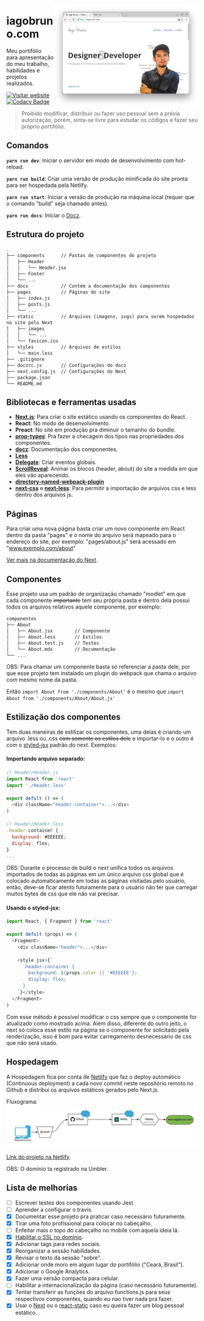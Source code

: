 [<img align="right" width="380" src="/static/images/website-print.jpg"/>](https://www.iagobruno.com/)

# iagobruno.com
Meu portifólio para apresentação do meu trabalho, habilidades e projetos realizados.

[![Visitar website](https://img.shields.io/website/https/www.iagobruno.com.svg)](https://www.iagobruno.com) 
[![Codacy Badge](https://api.codacy.com/project/badge/Grade/28419b5ab582462bad5995f50c53e8ca)](https://www.codacy.com/app/httpiago/www.iagobruno.com?utm_source=github.com&amp;utm_medium=referral&amp;utm_content=httpiago/www.iagobruno.com&amp;utm_campaign=Badge_Grade)

> Proibido modificar, distribuir ou fazer uso pessoal sem a prévia autorização, porém, sinta-se livre para estudar os códigos e fazer seu próprio portifólio.

## Comandos

**`yarn run dev`**: Iniciar o servidor em modo de desenvolvimento com hot-reload.

**`yarn run build`**: Criar uma versão de produção minificada do site pronta para ser hospedada pela Netlify.

**`yarn run start`**: Iniciar a versão de produção na máquina local (requer que o comando "build" seja chamado antes).

**`yarn run docs`**: Iniciar o [Docz](https://github.com/pedronauck/docz/).


## Estrutura do projeto

```
.
├── components      // Pastas de componentes do projeto
│   ├── Header
│   │   └── Header.jsx
│   ├── Footer
│   └── ...
├── docs            // Contém a documentação dos componentes
├── pages           // Páginas do site
│   ├── index.js
│   ├── posts.js
│   └── ...
├── static          // Arquivos (imagens, svgs) para serem hospedados no site pelo Next
│   ├── images
│   │   └── ...
│   └── favicon.ico 
├── styles          // Arquivos de estilos
│   └── main.less
├── .gitignore
├── doczrc.js       // Configurações do docz
├── next.config.js  // Configurações do Next
├── package.json
└── README.md
```

## Bibliotecas e ferramentas usadas
- [**Next.js**](https://github.com/zeit/next.js): Para criar o site estático usando os componentes do React.
- **React**: No modo de desenvolvimento.
- **Preact**: No site em produção pra diminuir o tamanho 
do bundle.
- [**prop-types**](https://www.npmjs.com/package/prop-types): Pra fazer a checagem dos tipos nas propriedades dos componentes.
- [**docz**](https://github.com/pedronauck/docz): Documentação dos componentes.
- [**Less**](http://lesscss.org)
- [**Delegate**](https://github.com/zenorocha/delegate): Criar eventos globais.
- [**ScrollReveal**](https://github.com/scrollreveal/scrollreveal): Animar os blocos (header, about) do site a medida em que eles vão aparecendo.
- [**directory-named-webpack-plugin**](https://www.npmjs.com/package/directory-named-webpack-plugin)
- [**next-css**](https://github.com/zeit/next-plugins/tree/master/packages/next-css) e [**next-less**](https://github.com/zeit/next-plugins/tree/master/packages/next-less): Para permitir a importação de arquivos css e less dentro dos arquivos js.

## Páginas

Para criar uma nova página basta criar um novo componente em React dentro da pasta "pages" e o nome do arquivo será mapeado para o endereço do site, por exemplo: 
"pages/about.js" será acessado em "www.exemplo.com/about"

[Ver mais na documentação do Next](https://github.com/zeit/next.js).

## Componentes

Esse projeto usa um padrão de organização chamado "modlet" em que cada componente ~~importante~~ tem seu própria pasta e dentro dela possui todos os arquivos relativos aquele componente, por exemplo:

```
componentes
├── About
│   ├── About.jsx        // Componente
│   ├── About.less       // Estilos
│   ├── About.test.js    // Testes
│   └── About.mdx        // Documentação
└── ...
```

OBS: Para chamar um componente basta só referenciar a pasta dele, por que esse projeto tem instalado um plugin do webpack que chama o arquivo com mesmo nome da pasta.

Então `import About from './components/About'` é o mesmo que `import About from './components/About/About.js'`

## Estilização dos componentes

Tem duas maneiras de estilizar os componentes, uma delas é criando um arquivo .less ou .css ~~com somente os estilos dele~~ e importar-lo e o outro é com o [styled-jsx](https://github.com/zeit/styled-jsx) padrão do next. Exemplos:

#### Importando arquivo separado:

```js
// Header/Header.js
import React from 'react'
import './Header.less'

export defult () => (
  <div className="header-container">...</div>
)

// Header/Header.less
.header-container {
  background: #EEEEEE;
  display: flex;
}
...
```

OBS: Durante o processo de build o next unifica todos os arquivos importados de todas as páginas em um único arquivo css global que é colocado automaticamente em todas as páginas visitadas pelo usuário, então, deve-se ficar atento futuramente para o usuário não ter que carregar muitos bytes de css que ele não vai precisar.

#### Usando o styled-jsx:

```js
import React, { Fragment } from 'react'

export defult (props) => (
  <Fragment>
    <div className="header">...</div>

    <style jsx>{`
      .header-container {
        background: ${props.color || '#EEEEEE'};
        display: flex;
      }
    `}</style>
  </Fragment>
)
```

Com esse método é possível modificar o css sempre que o componente for atualizado como mostrado acima. Além disso, diferente do outro jeito, o next só coloca esse estilo na página se o componente for solicitado pela renderização, isso é bom para evitar carregamento desnecessário de css que não será usado.

## Hospedagem

A Hospedagem fica por conta de [Netlify](https://www.netlify.com) que faz o deploy automático (Continuous deployment) a cada novo commit neste repositório remoto no Github e distribui os arquivos estáticos gerados pelo Next.js.

Fluxograma:
![Fluxograma da hospedagem](/static/images/Netlify_Flow_Chart.jpeg)

[Link do projeto na Netlify](https://app.netlify.com/sites/iagobruno-com).

OBS: O domínio ta registrado na Umbler.

## Lista de melhorias

- [ ] Escrever testes dos componentes usando Jest.
- [ ] Aprender a configurar o travis.
- [x] Documentar esse projeto pra praticar caso necessário futuramente.
- [x] Tirar uma foto profissional para colocar no cabeçalho.
- [ ] Enfeitar mais o topo do cabeçalho no mobile com aquela ideia lá.
- [x] [Habilitar o SSL no domínio](https://help.umbler.com/hc/pt-br/articles/201677189-Utilizando-SSL-na-Umbler#cf).
- [x] Adicionar tags para redes sociais.
- [x] Reorganizar a sessão habilidades.
- [x] Revisar o texto da sessão "sobre".
- [x] Adicionar onde moro em algum lugar do portifólio ("Ceará, Brasil").
- [x] Adicionar o Google Analytics.
- [x] Fazer uma versão compacta para celular.
- [ ] Habilitar a internacionalização da página (caso necessário futuramente).
- [x] Tentar transferir as funções do arquivo functions.js para seus respectivos componentes, quando eu nao tiver nada pra fazer. 
- [x] Usar o [Next](https://github.com/zeit/next.js/) ou o [react-static](https://github.com/nozzle/react-static) caso eu queira fazer um blog pessoal estático. 
